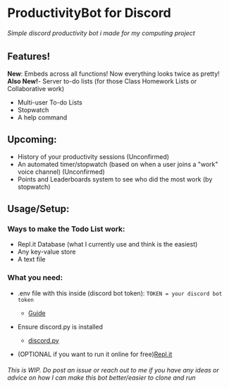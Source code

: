 # ProductivityBot for Discord


###### Simple discord productivity bot i made for my computing project


## Features!
**New**: Embeds across all functions! Now everything looks twice as pretty!
**Also New!**- Server to-do lists (for those Class Homework Lists or Collaborative work)
- Multi-user To-do Lists
- Stopwatch
- A help command
## Upcoming:

- History of your productivity sessions (Unconfirmed)
- An automated timer/stopwatch (based on when a user joins a "work" voice channel) (Unconfirmed)
- Points and Leaderboards system to see who did the most work (by stopwatch)

## Usage/Setup:

### Ways to make the Todo List work:
- Repl.it Database (what I currently use and think is the easiest)
- Any key-value store
- A text file

### What you need:  
- .env file with this inside (discord bot token):
```TOKEN = your discord bot token```
  - [Guide](https://www.writebots.com/discord-bot-token/)
- Ensure discord.py is installed
  - [discord.py](https://pypi.org/project/discord.py/)

- (OPTIONAL if you want to run it online for free)[Repl.it](replit.com)


###### This is WIP. Do post an issue or reach out to me if you have any ideas or advice on how I can make this bot better/easier to clone and run



